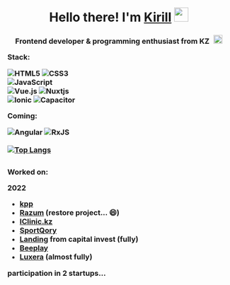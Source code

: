 <h1 align="center">Hello there! I'm <a href="https://daniilshat.ru/" target="_blank">Kirill</a> 
<img src="https://github.com/blackcater/blackcater/raw/main/images/Hi.gif" height="32"/></h1>
<h3 align="center">Frontend developer & 
programming enthusiast from KZ <img src="https://catamphetamine.gitlab.io/country-flag-icons/3x2/KZ.svg" style="margin-left: 6px" height="20" alt="kz flag"</h3>
  
<div align="left">

  Stack: 
  
  ![HTML5](https://img.shields.io/badge/html5-%23E34F26.svg?style=for-the-badge&logo=html5&logoColor=white)
  ![CSS3](https://img.shields.io/badge/css3-%231572B6.svg?style=for-the-badge&logo=css3&logoColor=white)
  <br />
  ![JavaScript](https://img.shields.io/badge/javascript-%23323330.svg?style=for-the-badge&logo=javascript&logoColor=%23F7DF1E)
  <br />
  ![Vue.js](https://img.shields.io/badge/vuejs-%2335495e.svg?style=for-the-badge&logo=vuedotjs&logoColor=%234FC08D)
  ![Nuxtjs](https://img.shields.io/badge/Nuxt-002E3B?style=for-the-badge&logo=nuxtdotjs&logoColor=#00DC82)
  <br />
  ![Ionic](https://img.shields.io/badge/Ionic-%233880FF.svg?style=for-the-badge&logo=Ionic&logoColor=white)
  ![Capacitor](https://img.shields.io/badge/Capacitor-52b9ff.svg?style=for-the-badge&logo=Capacitor&logoColor=white)
  <br />

  Coming:
  
  ![Angular](https://img.shields.io/badge/angular-%23DD0031.svg?style=for-the-badge&logo=angular&logoColor=white)
  ![RxJS](https://img.shields.io/badge/rxjs-%23B7178C.svg?style=for-the-badge&logo=reactivex&logoColor=white)
  <br />
  <br />
  [![Top Langs](https://github-readme-stats.vercel.app/api/top-langs/?username=nicedegen&layout=compact)](https://github.com/nicedegen/github-readme-stats)

  
</div>
  
<div style="margin-top: 30px; margin-bottom: 30px" align="left">
  Worked on:
  
  2022
  
  - <a href="https://kpp.kz" target="_blank">kpp</a>
  - <a href="https://razum.is" target="_blank">Razum</a> (restore project... 😄)
  - <a href="https://iclinic.kz" target="_blank">IClinic.kz</a>
  - <a href="https://sportqory.kz/ru" target="_blank">SportQory</a>
  - <a href="https://capital.orda-invest.kz" target="_blank">Landing</a> from capital invest (fully)
  - <a href="https://beeplay.kz" target="_blank">Beeplay</a>
  - <a href="https://luxera.kz" target="_blank">Luxera</a> (almost fully)
  
  
  participation in 2 startups...  
</div>
  


<!--
**Nicedegen/Nicedegen** is a ✨ _special_ ✨ repository because its `README.md` (this file) appears on your GitHub profile.

Here are some ideas to get you started:

- 🔭 I’m currently working on ...
- 🌱 I’m currently learning ...
- 👯 I’m looking to collaborate on ...
- 🤔 I’m looking for help with ...
- 💬 Ask me about ...
- 📫 How to reach me: ...
- 😄 Pronouns: ...
- ⚡ Fun fact: ...
-->
